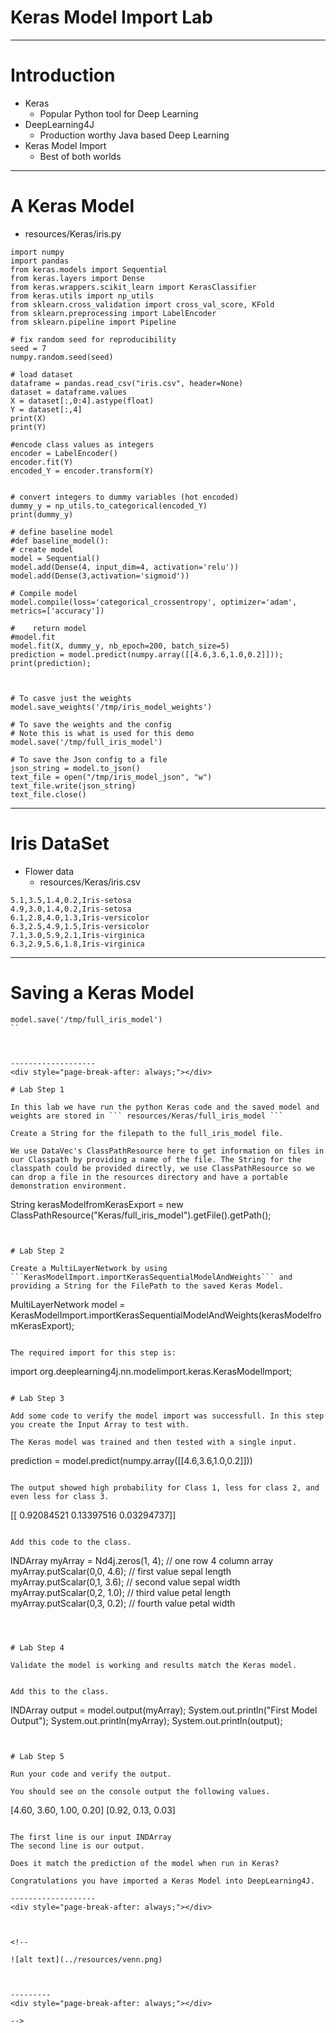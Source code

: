 # Keras Model Import Lab


-----------------
<div style="page-break-after: always;"></div>

# Introduction

* Keras
  * Popular Python tool for Deep Learning
* DeepLearning4J
  * Production worthy Java based Deep Learning 
* Keras Model Import
  * Best of both worlds

-------------------
<div style="page-break-after: always;"></div>

# A Keras Model

* resources/Keras/iris.py

```
import numpy
import pandas
from keras.models import Sequential
from keras.layers import Dense
from keras.wrappers.scikit_learn import KerasClassifier
from keras.utils import np_utils
from sklearn.cross_validation import cross_val_score, KFold
from sklearn.preprocessing import LabelEncoder
from sklearn.pipeline import Pipeline

# fix random seed for reproducibility
seed = 7
numpy.random.seed(seed)

# load dataset
dataframe = pandas.read_csv("iris.csv", header=None)
dataset = dataframe.values
X = dataset[:,0:4].astype(float)
Y = dataset[:,4]
print(X)
print(Y)

#encode class values as integers
encoder = LabelEncoder()
encoder.fit(Y)
encoded_Y = encoder.transform(Y)


# convert integers to dummy variables (hot encoded)
dummy_y = np_utils.to_categorical(encoded_Y)
print(dummy_y)

# define baseline model
#def baseline_model():
# create model
model = Sequential()
model.add(Dense(4, input_dim=4, activation='relu'))
model.add(Dense(3,activation='sigmoid'))

# Compile model
model.compile(loss='categorical_crossentropy', optimizer='adam', metrics=['accuracy'])
    
#    return model
#model.fit
model.fit(X, dummy_y, nb_epoch=200, batch_size=5)
prediction = model.predict(numpy.array([[4.6,3.6,1.0,0.2]]));
print(prediction);



# To casve just the weights
model.save_weights('/tmp/iris_model_weights')

# To save the weights and the config
# Note this is what is used for this demo
model.save('/tmp/full_iris_model')

# To save the Json config to a file
json_string = model.to_json()
text_file = open("/tmp/iris_model_json", "w")
text_file.write(json_string)
text_file.close()

```


-------------------
<div style="page-break-after: always;"></div>

# Iris DataSet

* Flower data
  * resources/Keras/iris.csv 

```
5.1,3.5,1.4,0.2,Iris-setosa
4.9,3.0,1.4,0.2,Iris-setosa
6.1,2.8,4.0,1.3,Iris-versicolor
6.3,2.5,4.9,1.5,Iris-versicolor
7.1,3.0,5.9,2.1,Iris-virginica
6.3,2.9,5.6,1.8,Iris-virginica
```

-------------------
<div style="page-break-after: always;"></div>

# Saving a Keras Model

```
model.save('/tmp/full_iris_model')
``



-------------------
<div style="page-break-after: always;"></div>

# Lab Step 1

In this lab we have run the python Keras code and the saved model and weights are stored in ``` resources/Keras/full_iris_model ```

Create a String for the filepath to the full_iris_model file. 

We use DataVec's ClassPathResource here to get information on files in our Classpath by providing a name of the file. The String for the classpath could be provided directly, we use ClassPathResource so we can drop a file in the resources directory and have a portable demonstration environment. 

```
String kerasModelfromKerasExport = new ClassPathResource("Keras/full_iris_model").getFile().getPath();
```


# Lab Step 2

Create a MultiLayerNetwork by using ```KerasModelImport.importKerasSequentialModelAndWeights``` and providing a String for the FilePath to the saved Keras Model. 

```
 MultiLayerNetwork model = KerasModelImport.importKerasSequentialModelAndWeights(kerasModelfromKerasExport);
```

The required import for this step is: 

```
import org.deeplearning4j.nn.modelimport.keras.KerasModelImport;
```

# Lab Step 3

Add some code to verify the model import was successfull. In this step you create the Input Array to test with.

The Keras model was trained and then tested with a single input. 

```
prediction = model.predict(numpy.array([[4.6,3.6,1.0,0.2]]))
```

The output showed high probability for Class 1, less for class 2, and even less for class 3. 

```
[[ 0.92084521  0.13397516  0.03294737]]
```		

Add this code to the class. 

```
INDArray myArray = Nd4j.zeros(1, 4); // one row 4 column array
        myArray.putScalar(0,0, 4.6); // first value sepal length
        myArray.putScalar(0,1, 3.6); // second value sepal width
        myArray.putScalar(0,2, 1.0); // third value petal length
        myArray.putScalar(0,3, 0.2); // fourth value petal width
```



# Lab Step 4

Validate the model is working and results match the Keras model.


Add this to the class. 

```
INDArray output = model.output(myArray);
        System.out.println("First Model Output");
        System.out.println(myArray);
        System.out.println(output);
```


# Lab Step 5

Run your code and verify the output. 

You should see on the console output the following values. 

```
[4.60, 3.60, 1.00, 0.20]
[0.92, 0.13, 0.03]
```

The first line is our input INDArray
The second line is our output. 

Does it match the prediction of the model when run in Keras? 

Congratulations you have imported a Keras Model into DeepLearning4J.

-------------------
<div style="page-break-after: always;"></div>



<!-- 

![alt text](../resources/venn.png)



---------
<div style="page-break-after: always;"></div>

-->
